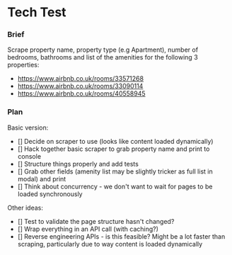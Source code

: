 # Tech Test

### Brief

Scrape property name, property type (e.g Apartment), number of bedrooms, bathrooms and list of the amenities for the following 3 properties:
- https://www.airbnb.co.uk/rooms/33571268
- https://www.airbnb.co.uk/rooms/33090114
- https://www.airbnb.co.uk/rooms/40558945

### Plan

Basic version:

- [] Decide on scraper to use (looks like content loaded dynamically)
- [] Hack together basic scraper to grab property name and print to console
- [] Structure things properly and add tests
- [] Grab other fields (amenity list may be slightly tricker as full list in modal) and print
- [] Think about concurrency - we don't want to wait for pages to be loaded synchronously

Other ideas:

- [] Test to validate the page structure hasn't changed?
- [] Wrap everything in an API call (with caching?)
- [] Reverse engineering APIs - is this feasible? Might be a lot faster than scraping, particularly due to way content is loaded dynamically
